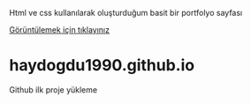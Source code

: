 Html ve css kullanılarak oluşturduğum basit bir portfolyo sayfası

[Görüntülemek için tıklayınız](haydogdu1990.github.io)

# haydogdu1990.github.io
Github ilk proje yükleme

